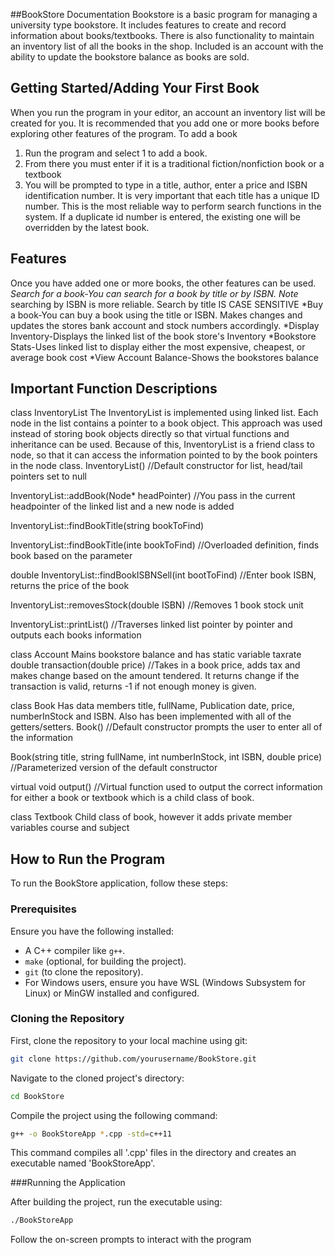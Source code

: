 ##BookStore Documentation
Bookstore is a basic program for managing a university type bookstore. It includes features to create and record information about books/textbooks. There is also functionality to maintain an inventory list of all the books in the shop. Included is an account with the ability to update the bookstore balance as books are sold.
## Getting Started/Adding Your First Book
When you run the program in your editor, an account an inventory list will be created for you. It is recommended that you add one or more books before exploring other features of the program. To add a book
1. Run the program and select 1 to add a book.
2. From there you must enter if it is a traditional fiction/nonfiction book or a textbook
3. You will be prompted to type in a title, author, enter a price and ISBN identification number. It is very important that each title has a unique ID number. This is the most reliable way to perform search functions in the system. If a duplicate id number is entered, the existing one will be overridden by the latest book.
## Features
Once you have added one or more books, the other features can be used.
*Search for a book-You can search for a book by title or by ISBN. Note* searching by ISBN is more reliable. Search by title IS CASE SENSITIVE
*Buy a book-You can buy a book using the title or ISBN. Makes changes and updates the stores bank account and stock numbers accordingly.
*Display Inventory-Displays the linked list of the book store's Inventory
*Bookstore Stats-Uses linked list to display either the most expensive, cheapest, or average book cost
*View Account Balance-Shows the bookstores balance




## Important Function Descriptions
class InventoryList
The InventoryList is implemented using linked list. Each node in the list contains a pointer to a book object. This approach was used instead of storing book objects directly so that virtual functions and inheritance can be used. Because of this, InventoryList is a friend class to node, so that it can access the information pointed to by the book pointers in the node class.
InventoryList()
//Default constructor for list, head/tail pointers set to null

InventoryList::addBook(Node* headPointer)
//You pass in the current headpointer of the linked list and a new node is added

InventoryList::findBookTitle(string bookToFind)

InventoryList::findBookTitle(inte bookToFind)
//Overloaded definition, finds book based on the parameter

double InventoryList::findBookISBNSell(int bootToFind)
//Enter book ISBN, returns the price of the book

InventoryList::removesStock(double ISBN)
//Removes 1 book stock unit

InventoryList::printList()
//Traverses linked list pointer by pointer and outputs each books information

class Account
Mains bookstore balance and has static variable taxrate
double transaction(double price)
//Takes in a book price, adds tax and makes change based on the amount tendered. It returns change if the transaction is valid, returns -1 if not enough money is given.

class Book
Has data members title, fullName, Publication date, price, numberInStock and ISBN. Also has been implemented with all of the getters/setters.
Book()
//Default constructor prompts the user to enter all of the information

Book(string title, string fullName, int numberInStock, int ISBN, double price)
//Parameterized version of the default constructor

virtual void output()
//Virtual function used to output the correct information for either a book or textbook which is a child class of book.

class Textbook
Child class of book, however it adds private member variables course and subject

## How to Run the Program

To run the BookStore application, follow these steps:

### Prerequisites

Ensure you have the following installed:
- A C++ compiler like `g++`.
- `make` (optional, for building the project).
- `git` (to clone the repository).
- For Windows users, ensure you have WSL (Windows Subsystem for Linux) or MinGW installed and configured.

### Cloning the Repository

First, clone the repository to your local machine using git:

```bash
git clone https://github.com/yourusername/BookStore.git
```
Navigate to the cloned project's directory:
```bash
cd BookStore
```

Compile the project using the following command:
```bash
g++ -o BookStoreApp *.cpp -std=c++11
```
This command compiles all '.cpp' files in the directory and creates an executable named 'BookStoreApp'. 

###Running the Application

After building the project, run the executable using:
```bash
./BookStoreApp
```
Follow the on-screen prompts to interact with the program


